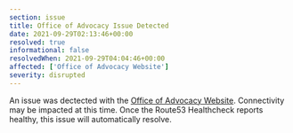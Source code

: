 ```yaml
---
section: issue
title: Office of Advocacy Issue Detected
date: 2021-09-29T02:13:46+00:00
resolved: true
informational: false
resolvedWhen: 2021-09-29T04:04:46+00:00
affected: ['Office of Advocacy Website']
severity: disrupted
---
```

An issue was dectected with the [Office of Advocacy Website](https://advocacy.sba.gov).  Connectivity may be impacted at this time.  Once the Route53 Healthcheck reports healthy, this issue will automatically resolve.
